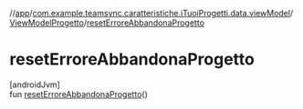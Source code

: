 //[app](../../../index.md)/[com.example.teamsync.caratteristiche.iTuoiProgetti.data.viewModel](../index.md)/[ViewModelProgetto](index.md)/[resetErroreAbbandonaProgetto](reset-errore-abbandona-progetto.md)

# resetErroreAbbandonaProgetto

[androidJvm]\
fun [resetErroreAbbandonaProgetto](reset-errore-abbandona-progetto.md)()
